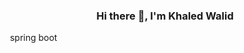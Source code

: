 <h3 align="center";> Hi there 👋, I'm  Khaled Walid </h3>
<!--
**Khaled-Walid-Elkholy/Khaled-Walid-Elkholy** is a ✨ _special_ ✨ repository because its `README.md` (this file) appears on your GitHub profile.
    -->
    <img src="https://slackmojis.com/emojis/10387-spring-boot/download" alt="">
    spring boot

  

<!--
Here are some ideas to get you started:

- 🔭 I’m currently working on ...
- 🌱 I’m currently learning ...
- 👯 I’m looking to collaborate on ...
- 🤔 I’m looking for help with ...
- 💬 Ask me about ...
- 📫 How to reach me: ...
- 😄 Pronouns: ...
- ⚡ Fun fact: ...
-->
